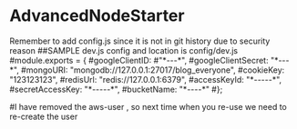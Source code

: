 # AdvancedNodeStarter

Remember to add config.js since it is not in git history due to security reason
##SAMPLE dev.js config and location is config/dev.js
#module.exports = {
#googleClientID:
#"\*---\*",
#googleClientSecret: "\*---\*",
#mongoURI: "mongodb://127.0.0.1:27017/blog_everyone",
#cookieKey: "123123123",
#redisUrl: "redis://127.0.0.1:6379",
#accessKeyId: "\*-----\*",
#secretAccessKey: "\*-----\*",
#bucketName: "\*----\*"
#};

#I have removed the aws-user , so next time when you re-use we need to re-create the user
